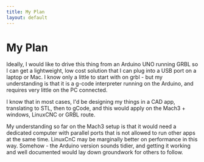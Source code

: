 ```yaml
---
title: My Plan
layout: default
---
```

My Plan
=======

Ideally, I would like to drive this thing from an Arduino UNO running GRBL so I can get a lightweight, low cost solution that I can plug into a USB port on a laptop or Mac. I know only a little to start with on grbl - but my understanding is that it is a g-code interpreter running on the Arduino, and requires very little on the PC connected. 

I know that in most cases, I'd be designing my things in a CAD app, translating to STL, then to gCode, and this would apply on the Mach3 + windows, LinuxCNC or GRBL route.

My understanding so far on the Mach3 setup is that it would need a dedicated computer with parallel ports that is not allowed to run other apps at the same time. LinuxCnC may be marginally better on performance in this way. Somehow - the Arduino version sounds tidier, and getting it working and well documented would lay down groundwork for others to follow.

